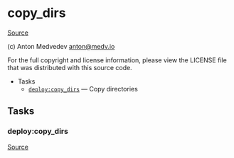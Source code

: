 <!-- DO NOT EDIT THIS FILE! -->
<!-- Instead edit recipe/deploy/copy_dirs.php -->
<!-- Then run bin/docgen -->

# copy_dirs

[Source](/recipe/deploy/copy_dirs.php)

(c) Anton Medvedev <anton@medv.io>

For the full copyright and license information, please view the LICENSE
file that was distributed with this source code.


* Tasks
  * [`deploy:copy_dirs`](#deploy:copy_dirs) — Copy directories


## Tasks
### deploy:copy_dirs
[Source](/recipe/deploy/copy_dirs.php#L11)



